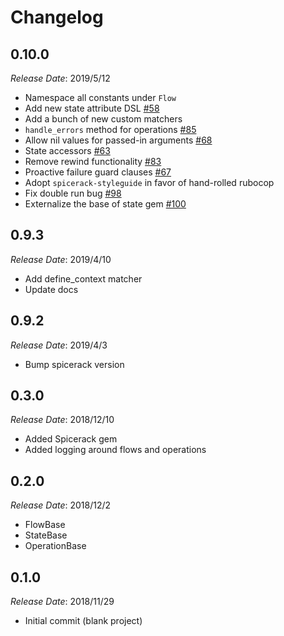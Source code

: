 # Changelog

## 0.10.0

*Release Date*: 2019/5/12

- Namespace all constants under `Flow`
- Add new state attribute DSL [#58](https://github.com/Freshly/flow/pull/58)
- Add a bunch of new custom matchers 
- `handle_errors` method for operations [#85](https://github.com/Freshly/flow/pull/85)
- Allow nil values for passed-in arguments [#68](https://github.com/Freshly/flow/pull/68)
- State accessors [#63](https://github.com/Freshly/flow/pull/63)
- Remove rewind functionality [#83](https://github.com/Freshly/flow/pull/83)
- Proactive failure guard clauses [#67](https://github.com/Freshly/flow/pull/67)
- Adopt `spicerack-styleguide` in favor of hand-rolled rubocop
- Fix double run bug [#98](https://github.com/Freshly/flow/pull/98)
- Externalize the base of state gem [#100](https://github.com/Freshly/flow/pull/100)

## 0.9.3

*Release Date*: 2019/4/10

- Add define_context matcher
- Update docs

## 0.9.2

*Release Date*: 2019/4/3

- Bump spicerack version

## 0.3.0

*Release Date*: 2018/12/10

- Added Spicerack gem
- Added logging around flows and operations

## 0.2.0

*Release Date*: 2018/12/2

- FlowBase
- StateBase
- OperationBase

## 0.1.0

*Release Date*: 2018/11/29

- Initial commit (blank project)
